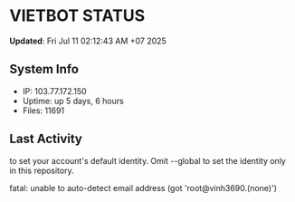 # VIETBOT STATUS
**Updated**: Fri Jul 11 02:12:43 AM +07 2025

## System Info
- IP: 103.77.172.150
- Uptime: up 5 days, 6 hours
- Files: 11691

## Last Activity

to set your account's default identity.
Omit --global to set the identity only in this repository.

fatal: unable to auto-detect email address (got 'root@vinh3690.(none)')
